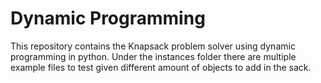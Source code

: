 # Dynamic Programming

This repository contains the Knapsack problem solver using dynamic programming in python.
Under the instances folder there are multiple example files to test given different amount of objects to add in the sack.
